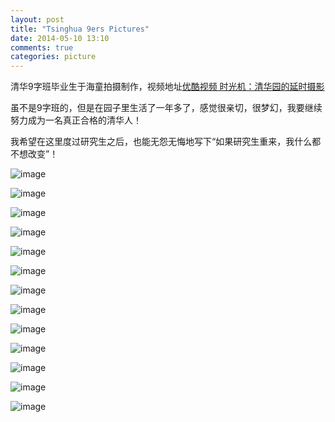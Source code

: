```yaml
---
layout: post
title: "Tsinghua 9ers Pictures"
date: 2014-05-10 13:10
comments: true
categories: picture
---
```


清华9字班毕业生于海童拍摄制作，视频地址[优酷视频 时光机：清华园的延时摄影](http://v.youku.com/v_show/id_XNTkwNDYxNjIw/v.swf.html)

虽不是9字班的，但是在园子里生活了一年多了，感觉很亲切，很梦幻，我要继续努力成为一名真正合格的清华人！

我希望在这里度过研究生之后，也能无怨无悔地写下“如果研究生重来，我什么都不想改变”！

![image](http://hujiaweibujidao.github.io/images/pics/dalitang.jpeg)

![image](http://hujiaweibujidao.github.io/images/pics/erxiaomen.jpeg)

![image](http://hujiaweibujidao.github.io/images/pics/hetang.jpeg)

<!--![image](http://hujiaweibujidao.github.io/images/pics/hetangdong.jpeg)-->

![image](http://hujiaweibujidao.github.io/images/pics/litang.jpeg)

![image](http://hujiaweibujidao.github.io/images/pics/qinghuaxuetang.jpeg)

![image](http://hujiaweibujidao.github.io/images/pics/qinghuaxuetangcaihong.jpeg)

![image](http://hujiaweibujidao.github.io/images/pics/quanjing.jpeg)

![image](http://hujiaweibujidao.github.io/images/pics/rigui.jpeg)

<!--![image](http://hujiaweibujidao.github.io/images/pics/shandian.jpeg)-->

![image](http://hujiaweibujidao.github.io/images/pics/xiaoche.jpeg)

![image](http://hujiaweibujidao.github.io/images/pics/xingkong.jpeg)

![image](http://hujiaweibujidao.github.io/images/pics/yekong.jpeg)

![image](http://hujiaweibujidao.github.io/images/pics/yinyueting.jpeg)

![image](http://hujiaweibujidao.github.io/images/pics/zijing.jpeg)



